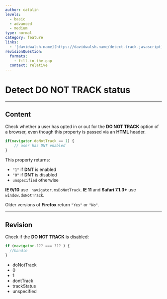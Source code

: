```yaml
---
author: catalin
levels:
  - basic
  - advanced
  - medium
type: normal
category: feature
links:
  - '[davidwalsh.name](https://davidwalsh.name/detect-track-javascript){website}'
revisionQuestion:
  formats:
    - fill-in-the-gap
  context: relative
---
```


# Detect **DO NOT TRACK** status


---

## Content

Check whether a user has opted in or out for the **DO NOT TRACK** option of a browser, even though this property is passed via an **HTML** header.

```javascript
if(navigator.doNotTrack == 1) {
    // user has DNT enabled
}
```

This property returns: 

- `"1"` if **DNT** is enabled
- `"0"` if **DNT** is disabled
- `unspecified` otherwise

**IE 9/10** use ` navigator.msDoNotTrack`.
**IE 11** and **Safari 7.1.3+** use `window.doNotTrack`.

Older versions of **Firefox** return `"Yes"` or `"No"`.


---

## Revision

Check if the **DO NOT TRACK** is disabled:

```javascript
if (navigator.??? === ??? ) {
  //handle
}
```

- doNotTrack
- 0
- 1
- dontTrack
- trackStatus
- unspecified
